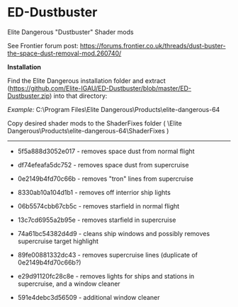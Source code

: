 # ED-Dustbuster
Elite Dangerous "Dustbuster" Shader mods 

See Frontier forum post: https://forums.frontier.co.uk/threads/dust-buster-the-space-dust-removal-mod.260740/


**Installation**

Find the Elite Dangerous installation folder and extract 
(https://github.com/Elite-IGAU/ED-Dustbuster/blob/master/ED-Dustbuster.zip) into that directory:

*Example:* C:\Program Files\Elite Dangerous\Products\elite-dangerous-64

Copy desired shader mods to the ShaderFixes folder ( \Elite Dangerous\Products\elite-dangerous-64\ShaderFixes )

-----------------------------------------------------------------------

- 5f5a888d3052e017 - removes space dust from normal flight

- df74efeafa5dc752 - removes space dust from supercruise

- 0e2149b4fd70c66b - removes "tron" lines from supercruise

- 8330ab10a104d1b1 - removes off interrior ship lights

- 06b5574cbb67cb5c - removes starfield in normal flight

- 13c7cd6955a2b95e - removes starfield in supercruise

- 74a61bc54382d4d9 - cleans ship windows and possibly removes supercruise target highlight

- 89fe00881332dc43 - removes supercruise lines (duplicate of 0e2149b4fd70c66b?)

- e29d91120fc28c8e - removes lights for ships and stations in supercruise, and a window cleaner

- 591e4debc3d56509 - additional window cleaner

